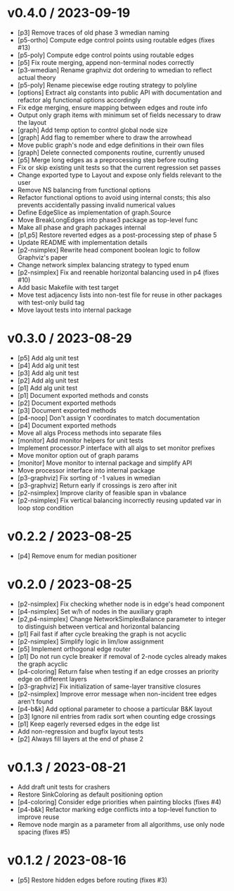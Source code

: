 
v0.4.0 / 2023-09-19
==================

  * [p3] Remove traces of old phase 3 wmedian naming
  * [p5-ortho] Compute edge control points using routable edges (fixes #13)
  * [p5-poly] Compute edge control points using routable edges
  * [p5] Fix route merging, append non-terminal nodes correctly
  * [p3-wmedian] Rename graphviz dot ordering to wmedian to reflect actual theory
  * [p5-poly] Rename piecewise edge routing strategy to polyline
  * [options] Extract alg constants into public API with documentation and refactor alg functional options accordingly
  * Fix edge merging, ensure mapping between edges and route info
  * Output only graph items with minimum set of fields necessary to draw the layout
  * [graph] Add temp option to control global node size
  * [graph] Add flag to remember where to draw the arrowhead
  * Move public graph's node and edge definitions in their own files
  * [graph] Delete connected components routine, currently unused
  * [p5] Merge long edges as a preprocessing step before routing
  * Fix or skip existing unit tests so that the current regression set passes
  * Change exported type to Layout and expose only fields relevant to the user
  * Remove NS balancing from functional options
  * Refactor functional options to avoid using internal consts; this also prevents accidentally passing invalid numerical values
  * Define EdgeSlice as implementation of graph.Source
  * Move BreakLongEdges into phase3 package as top-level func
  * Make all phase and graph packages internal
  * [p1,p5] Restore reverted edges as a post-processing step of phase 5
  * Update README with implementation details
  * [p2-nsimplex] Rewrite head component boolean logic to follow Graphviz's paper
  * Change network simplex balancing strategy to typed enum
  * [p2-nsimplex] Fix and reenable horizontal balancing used in p4 (fixes #10)
  * Add basic Makefile with test target
  * Move test adjacency lists into non-test file for reuse in other packages with test-only build tag
  * Move layout tests into internal package

v0.3.0 / 2023-08-29
==================

  * [p5] Add alg unit test
  * [p4] Add alg unit test
  * [p3] Add alg unit test
  * [p2] Add alg unit test
  * [p1] Add alg unit test
  * [p1] Document exported methods and consts
  * [p2] Document exported methods
  * [p3] Document exported methods
  * [p4-noop] Don't assign Y coordinates to match documentation
  * [p4] Document exported methods
  * Move all algs Process methods into separate files
  * [monitor] Add monitor helpers for unit tests
  * Implement processor.P interface with all algs to set monitor prefixes
  * Move monitor option out of graph params
  * [monitor] Move monitor to internal package and simplify API
  * Move processor interface into internal package
  * [p3-graphviz] Fix sorting of -1 values in wmedian
  * [p3-graphviz] Return early if crossings is zero after init
  * [p2-nsimplex] Improve clarity of feasible span in vbalance
  * [p2-nsimplex] Fix vertical balancing incorrectly reusing updated var in loop stop condition

v0.2.2 / 2023-08-25
==================

  * [p4] Remove enum for median positioner

v0.2.0 / 2023-08-25
==================

  * [p2-nsimplex] Fix checking whether node is in edge's head component
  * [p4-nsimplex] Set w/h of nodes in the auxiliary graph
  * [p2,p4-nsimplex] Change NetworkSimplexBalance parameter to integer to distinguish between vertical and horizontal balancing
  * [p1] Fail fast if after cycle breaking the graph is not acyclic
  * [p2-nsimplex] Simplify logic in lim/low assignment
  * [p5] Implement orthogonal edge router
  * [p1] Do not run cycle breaker if removal of 2-node cycles already makes the graph acyclic
  * [p4-coloring] Return false when testing if an edge crosses an priority edge on different layers
  * [p3-graphviz] Fix initialization of same-layer transitive closures
  * [p2-nsimplex] Improve error message when non-incident tree edges aren't found
  * [p4-b&k] Add optional parameter to choose a particular B&K layout
  * [p3] Ignore nil entries from radix sort when counting edge crossings
  * [p1] Keep eagerly reversed edges in the edge list
  * Add non-regression and bugfix layout tests
  * [p2] Always fill layers at the end of phase 2

v0.1.3 / 2023-08-21
==================

  * Add draft unit tests for crashers
  * Restore SinkColoring as default positioning option
  * [p4-coloring] Consider edge priorities when painting blocks (fixes #4)
  * [p4-b&k] Refactor marking edge conflicts into a top-level function to improve reuse
  * Remove node margin as a parameter from all algorithms, use only node spacing (fixes #5)

v0.1.2 / 2023-08-16
==================

  * [p5] Restore hidden edges before routing (fixes #3)
